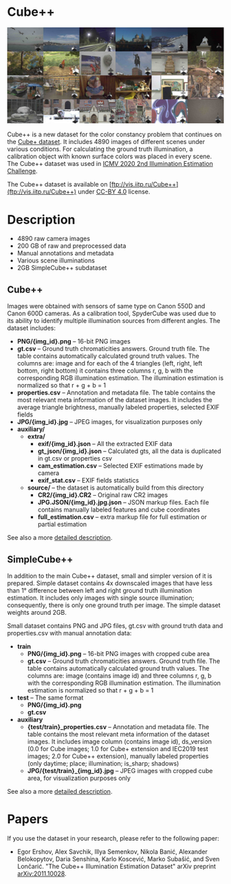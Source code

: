 # Cube++

![Image examples](./description/examples.jpg)
<!-- Front pic:
07_0405 07_0276 12_0444 15_1441 08_9943 05_9539
04_9616 00_0368 00_2855 00_0501 00_0177 02_8504
04_9457 02_8337 05_9565 03_9187 00_1005 00_1638
00_0021 00_1628 00_1001 20_2821 21_4445 01_7860 -->

Cube++ is a new dataset for the color constancy problem that continues on the [Cube+ dataset](https://ipg.fer.hr/ipg/resources/color_constancy). It includes 4890 images of different scenes under various conditions. For calculating the ground truth illumination, a calibration object with known surface colors was placed in every scene. The Cube++ dataset was used in [ICMV 2020 2nd Illumination Estimation Challenge](http://chromaticity.iitp.ru/).

The Cube++ dataset is available on [ftp://vis.iitp.ru/Cube++](ftp://vis.iitp.ru/Cube++) under [CC-BY 4.0](https://creativecommons.org/licenses/by/4.0/) license.

# Description
* 4890 raw camera images
* 200 GB of raw and preprocessed data
* Manual annotations and metadata
* Various scene illuminations
* 2GB SimpleCube++ subdataset

## Cube++
Images were obtained with sensors of same type on Canon 550D and Canon 600D cameras. As a calibration tool, SpyderCube was used due to its ability to identify multiple illumination sources from different angles. The dataset includes:
* **PNG/{img_id}.png** – 16-bit PNG images
* **gt.csv** – Ground truth chromaticities answers. Ground truth file. The table contains automatically calculated ground truth values. The columns are: image and for each of the 4 triangles (left, right, left bottom, right bottom) it contains three columns r, g, b with the corresponding RGB illumination estimation. The illumination estimation is normalized so that r + g + b = 1
* **properties.csv** – Annotation and metadata file. The table contains the most relevant meta information of the dataset images. It includes the average triangle brightness, manually labeled properties, selected EXIF fields
* **JPG/{img_id}.jpg** – JPEG images, for visualization purposes only
* **auxiliary/**
    * **extra/**
        * **exif/{img_id}.json** – All the extracted EXIF data
        * **gt_json/{img_id}.json** – Calculated gts, all the data is duplicated in gt.csv or properties csv
        * **cam_estimation.csv** – Selected EXIF estimations made by camera
        * **exif_stat.csv** – EXIF fields statistics
    * **source/** – the dataset is automatically build from this directory
        * **CR2/{img_id}.CR2** – Original raw CR2 images
        * **JPG.JSON/{img_id}.jpg.json** – JSON markup files. Each file contains manually labeled features and cube coordinates
        * **full_estimation.csv** – extra markup file for full estimation or partial estimation

See also a more [detailed description](./description/description.md).

## SimpleCube++

In addition to the main Cube++ dataset, small and simpler version of it is prepared. Simple dataset contains 4x downscaled images that have less than 1° difference between left and right ground truth illumination estimation. It includes only images with single source illumination; consequently, there is only one ground truth per image. The simple dataset weights around 2GB.

Small dataset contains PNG and JPG files, gt.csv with ground truth data and properties.csv with manual annotation data:
* **train**
    * **PNG/{img_id}.png** – 16-bit PNG images with cropped cube area
    * **gt.csv** – Ground truth chromaticities answers. Ground truth file. The table contains automatically calculated ground truth values. The columns are: image (contains image id) and three columns r, g, b with the corresponding RGB illumination estimation. The illumination estimation is normalized so that r + g + b = 1
* **test** – The same format
    * **PNG/{img_id}.png**
    * **gt.csv**
* **auxiliary**
    * **{test/train}_properties.csv** – Annotation and metadata file. The table contains the most relevant meta information of the dataset images. It includes image column (contains image id), ds_version (0.0 for Cube images; 1.0 for Cube+ extension and IEC2019 test images; 2.0 for Cube++ extension), manually labeled properties (only daytime; place; illumination; is_sharp; shadows)
    * **JPG/{test/train}_{img_id}.jpg** – JPEG images with cropped cube area, for visualization purposes only

See also a more [detailed description](./description/description.md#SimpleCube++).

# Papers
If you use the dataset in your research, please refer to the following paper:
* Egor Ershov, Alex Savchik, Illya Semenkov, Nikola Banić, Alexander Belokopytov, Daria Senshina, Karlo Koscević, Marko Subašić, and Sven Lončarić. "The Cube++ Illumination Estimation Dataset" arXiv preprint [arXiv:2011.10028](https://arxiv.org/abs/2011.10028).


